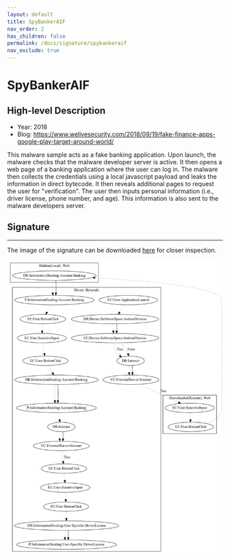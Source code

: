 ```yaml
---
layout: default
title: SpyBankerAIF
nav_order: 2
has_children: false
permalink: /docs/signature/spybankeraif
nav_exclude: true
---
```


# SpyBankerAIF

## High-level Description

* Year: 2018
* Blog: https://www.welivesecurity.com/2018/09/19/fake-finance-apps-google-play-target-around-world/

This malware sample acts as a fake banking application. Upon launch, the malware checks that the malware developer server is active. It then opens a web page of a banking application where the user can log in. The malware then collects the credentials using a local javascript payload and leaks the information in direct bytecode. It then reveals additional pages to request the user for "verification". The user then inputs personal information (i.e., driver license, phone number, and age). This information is also sent to the malware developers server.

## Signature
---

The image of the signature can be downloaded [here](../../img/signatures/SpyBankerAIF.png) for closer inspection.

![](../../img/signatures/SpyBankerAIF.png)
